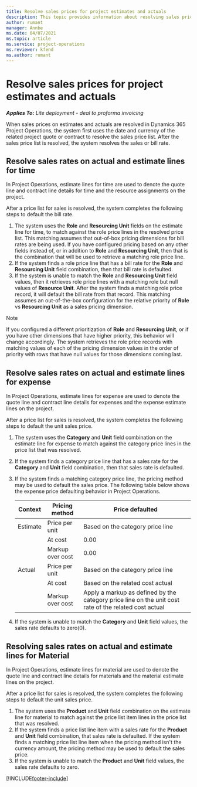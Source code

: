 ```yaml
---
title: Resolve sales prices for project estimates and actuals
description: This topic provides information about resolving sales prices on project estimates and actuals.
author: rumant
manager: Annbe
ms.date: 04/07/2021
ms.topic: article
ms.service: project-operations
ms.reviewer: kfend 
ms.author: rumant
---
```


# Resolve sales prices for project estimates and actuals

_**Applies To:** Lite deployment - deal to proforma invoicing_

When sales prices on estimates and actuals are resolved in Dynamics 365 Project Operations, the system first uses the date and currency of the related project quote or contract to resolve the sales price list. After the sales price list is resolved, the system resolves the sales or bill rate.

## Resolve sales rates on actual and estimate lines for time

In Project Operations, estimate lines for time are used to denote the quote line and contract line details for time and the resource assignments on the project.

After a price list for sales is resolved, the system completes the following steps to default the bill rate.

1. The system uses the **Role** and **Resourcing Unit** fields on the estimate line for time, to match against the role price lines in the resolved price list. This matching assumes that out-of-box pricing dimensions for bill rates are being used. If you have configured pricing based on any other fields instead of, or in addition to **Role** and **Resourcing Unit**, then that is the combination that will be used to retrieve a matching role price line.
2. If the system finds a role price line that has a bill rate for the **Role** and **Resourcing Unit** field combination, then that bill rate is defaulted.
3. If the system is unable to match the **Role** and **Resourcing Unit** field values, then it retrieves role price lines with a matching role but null values of **Resource Unit**. After the system finds a matching role price record, it will default the bill rate from that record. This matching assumes an out-of-the-box configuration for the relative priority of **Role** vs **Resourcing Unit** as a sales pricing dimension.

> [!NOTE]
> If you configured a different prioritization of **Role** and **Resourcing Unit**, or if you have other dimensions that have higher priority, this behavior will change accordingly. The system retrieves the role price records with matching values of each of the pricing dimension values in the order of priority with rows that have null values for those dimensions coming last.

## Resolve sales rates on actual and estimate lines for expense

In Project Operations, estimate lines for expense are used to denote the quote line and contract line details for expenses and the expense estimate lines on the project.

After a price list for sales is resolved, the system completes the following steps to default the unit sales price.

1. The system uses the **Category** and **Unit** field combination on the estimate line for expense to match against the category price lines in the price list that was resolved.
2. If the system finds a category price line that has a sales rate for the **Category** and **Unit** field combination, then that sales rate is defaulted.
3. If the system finds a matching category price line, the pricing method may be used to default the sales price. The following table below shows the expense price defaulting behavior in Project Operations.

    | Context | Pricing method | Price defaulted |
    | --- | --- | --- |
    | Estimate | Price per unit | Based on the category price line |
    | &nbsp; | At cost | 0.00 |
    | &nbsp; | Markup over cost | 0.00 |
    | Actual | Price per unit | Based on the category price line |
    | &nbsp; | At cost | Based on the related cost actual |
    | &nbsp; | Markup over cost | Apply a markup as defined by the category price line on the unit cost rate of the related cost actual |

4. If the system is unable to match the **Category** and **Unit** field values, the sales rate defaults to zero(0).

## Resolving sales rates on actual and estimate lines for Material

In Project Operations, estimate lines for material are used to denote the quote line and contract line details for materials and the material estimate lines on the project.

After a price list for sales is resolved, the system completes the following steps to default the unit sales price.

1. The system uses the **Product** and **Unit** field combination on the estimate line for material to match against the price list item lines in the price list that was resolved.
2. If the system finds a price list line item with a sales rate for the **Product** and **Unit** field combination, that sales rate is defaulted. If the system finds a matching price list line item when the pricing method isn't the currency amount, the pricing method may be used to default the sales price. 
3. If the system is unable to match the **Product** and **Unit** field values, the sales rate defaults to zero.

[!INCLUDE[footer-include](../../includes/footer-banner.md)]
